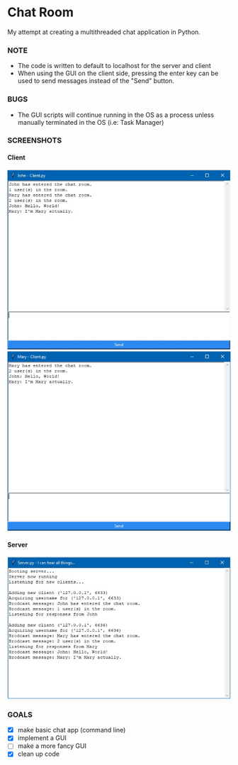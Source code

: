 # Chat Room
My attempt at creating a multithreaded chat application in Python. 

### NOTE
* The code is written to default to localhost for the server and client
* When using the GUI on the client side, pressing the enter key can be used to send messages instead of the "Send" button.

### BUGS
* The GUI scripts will continue running in the OS as a process unless manually terminated in the OS (i.e: Task Manager) 

### SCREENSHOTS

#### Client
![Client 1](https://github.com/alexxbull/Chat-App/blob/master/Screenshots/john-client.jpg)
![Client 2](https://github.com/alexxbull/Chat-App/blob/master/Screenshots/mary-client.png)

#### Server
![Server UI](https://raw.githubusercontent.com/alexxbull/Chat-App/master/Screenshots/server.jpg)

### GOALS
- [x] make basic chat app (command line)
- [x] implement a GUI
- [ ] make a more fancy GUI
- [x] clean up code
